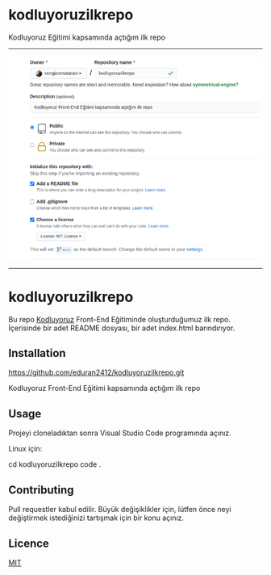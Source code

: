 # kodluyoruzilkrepo
Kodluyoruz Eğitimi kapsamında açtığım ilk repo

----

![Gorsel](https://raw.githubusercontent.com/Kodluyoruz/taskforce/main/git/odev1/figures/github.png)

----

# kodluyoruzilkrepo

Bu repo [Kodluyoruz](https://www.kodluyoruz.org/) Front-End Eğitiminde oluşturduğumuz ilk repo. İçerisinde bir adet README dosyası, bir adet index.html barındırıyor.

## Installation

https://github.com/eduran2412/kodluyoruzilkrepo.git


Kodluyoruz Front-End Eğitimi kapsamında açtığım ilk repo

## Usage

Projeyi cloneladıktan sonra Visual Studio Code programında açınız.

Linux için:

cd kodluyoruzilkrepo
code .

## Contributing

Pull requestler kabul edilir. Büyük değişiklikler için, lütfen önce neyi değiştirmek istediğinizi tartışmak için bir konu açınız.

## Licence

[MIT](https://github.com/eduran2412/kodluyoruzilkrepo/blob/main/LICENSE)

